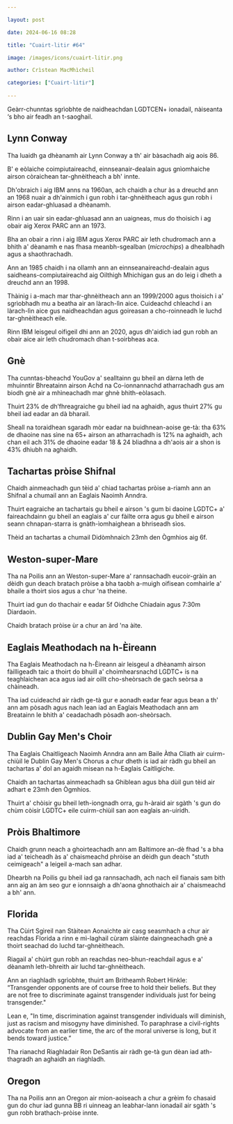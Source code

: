```yaml
---

layout: post

date: 2024-06-16 08:28

title: "Cuairt-litir #64"

image: /images/icons/cuairt-litir.png

author: Crìstean MacMhìcheil

categories: ["Cuairt-litir"]
  
---
```


Geàrr-chunntas sgrìobhte de naidheachdan LGDTCEN+ ionadail, nàiseanta ‘s bho air feadh an t-saoghail.

## Lynn Conway

Tha luaidh ga dhèanamh air Lynn Conway a th' air bàsachadh aig aois 86.

B' e eòlaiche coimpiutaireachd, einnseanair-dealain agus gnìomhaiche airson còraichean tar-ghnèitheach a bh' innte.

Dh'obraich i aig IBM anns na 1960an, ach chaidh a chur às a dreuchd ann an 1968 nuair a dh'ainmich i gun robh i tar-ghnèitheach agus gun robh i airson eadar-ghluasad a dhèanamh.

Rinn i an uair sin eadar-ghluasad ann an uaigneas, mus do thoisich i ag obair aig Xerox PARC ann an 1973.

Bha an obair a rinn i aig IBM agus Xerox PARC air leth chudromach ann a bhith a' dèanamh e nas fhasa meanbh-sgealban (_microchips_) a dhealbhadh agus a shaothrachadh.

Ann an 1985 chaidh i na ollamh ann an einnseanaireachd-dealain agus saidheans-compiutaireachd aig Oilthigh Mhichigan gus an do leig i dheth a dreuchd ann an 1998.

Thàinig i a-mach mar thar-ghnèitheach ann an 1999/2000 agus thoisich i a' sgrìobhadh mu a beatha air an làrach-lìn aice. Cuideachd chleachd i an làrach-lìn aice gus naidheachdan agus goireasan a cho-roinneadh le luchd tar-ghnèitheach eile.

Rinn IBM leisgeul oifigeil dhi ann an 2020, agus dh'aidich iad gun robh an obair aice air leth chudromach dhan t-soirbheas aca.

## Gnè

Tha cunntas-bheachd YouGov a' sealltainn gu bheil an dàrna leth de mhuinntir Bhreatainn airson Achd na Co-ionnannachd atharrachadh gus am biodh gnè air a mhìneachadh mar ghnè bhith-eòlasach.

Thuirt 23% de dh’fhreagraiche gu bheil iad na aghaidh, agus thuirt 27% gu bheil iad eadar an dà bharail.

Sheall na toraidhean sgaradh mòr eadar na buidhnean-aoise ge-tà: tha 63% de dhaoine nas sìne na 65+ airson an atharrachadh is 12% na aghaidh, ach chan eil ach 31% de dhaoine eadar 18 & 24 bliadhna a dh'aois air a shon is 43% dhiubh na aghaidh.

## Tachartas pròise Shifnal

Chaidh ainmeachadh gun tèid a' chiad tachartas pròise a-riamh ann an Shifnal a chumail ann an Eaglais Naoimh Anndra.

Thuirt eagraiche an tachartais gu bheil e airson 's gum bi daoine LGDTC+ a' faireachdainn gu bheil an eaglais a' cur fàilte orra agus gu bheil e airson seann chnapan-starra is gnàth-ìomhaighean a bhriseadh sìos.

Thèid an tachartas a chumail Didòmhnaich 23mh den Ògmhios aig 6f.

## Weston-super-Mare

Tha na Poilis ann an Weston-super-Mare a' rannsachadh eucoir-gràin an dèidh gun deach bratach pròise a bha taobh a-muigh oifisean comhairle a' bhaile a thoirt sìos agus a chur 'na theine.

Thuirt iad gun do thachair e eadar 5f Oidhche Chiadain agus 7:30m Diardaoin.

Chaidh bratach pròise ùr a chur an àrd 'na àite.

## Eaglais Meathodach na h-Èireann

Tha Eaglais Meathodach na h-Èireann air leisgeul a dhèanamh airson fàilligeadh taic a thoirt do bhuill a' choimhearsnachd LGDTC+ is na teaghlaichean aca agus iad air oillt cho-sheòrsach de gach seòrsa a chàineadh.

Tha iad cuideachd air ràdh ge-tà gur e aonadh eadar fear agus bean a th' ann am pòsadh agus nach lean iad an Eaglais Meathodach ann am Breatainn le bhith a' ceadachadh pòsadh aon-sheòrsach.

## Dublin Gay Men's Choir

Tha Eaglais Chaitligeach Naoimh Anndra ann am Baile Àtha Cliath air cuirm-chiùil le Dublin Gay Men's Chorus a chur dheth is iad air ràdh gu bheil an tachartas a' dol an agaidh misean na h-Eaglais Caitligiche.

Chaidh an tachartas ainmeachadh sa Ghiblean agus bha dùil gun tèid air adhart e 23mh den Ògmhios.

Thuirt a' chòisir gu bheil leth-iongnadh orra, gu h-àraid air sgàth 's gun do chùm còisir LGDTC+ eile cuirm-chiùil san aon eaglais an-uiridh.

## Pròis Bhaltimore

Chaidh grunn neach a ghoirteachadh ann am Baltimore an-dè fhad 's a bha iad a' teicheadh às a' chaismeachd phròise an dèidh gun deach "stuth ceimigeach" a leigeil a-mach san adhar.

Dhearbh na Poilis gu bheil iad ga rannsachadh, ach nach eil fianais sam bith ann aig an àm seo gur e ionnsaigh a dh'aona ghnothaich air a' chaismeachd a bh' ann.

## Florida

Tha Cùirt Sgìreil nan Stàitean Aonaichte air casg seasmhach a chur air reachdas Florida a rinn e mì-laghail cùram slàinte daingneachadh gnè a thoirt seachad do luchd tar-ghnèitheach.

Riagail a' chùirt gun robh an reachdas neo-bhun-reachdail agus e a' dèanamh leth-bhreith air luchd tar-ghnèitheach.

Ann an riaghladh sgrìobhte, thuirt am Britheamh Robert Hinkle: “Transgender opponents are of course free to hold their beliefs. But they are not free to discriminate against transgender individuals just for being transgender."

Lean e, "In time, discrimination against transgender individuals will diminish, just as racism and misogyny have diminished. To paraphrase a civil-rights advocate from an earlier time, the arc of the moral universe is long, but it bends toward justice.”

Tha rianachd Riaghladair Ron DeSantis air ràdh ge-tà gun dèan iad ath-thagradh an aghaidh an riaghladh.

## Oregon

Tha na Poilis ann an Oregon air mion-aoiseach a chur a grèim fo chasaid gun do chur iad gunna BB ri uinneag an leabhar-lann ionadail air sgàth 's gun robh brathach-pròise innte.